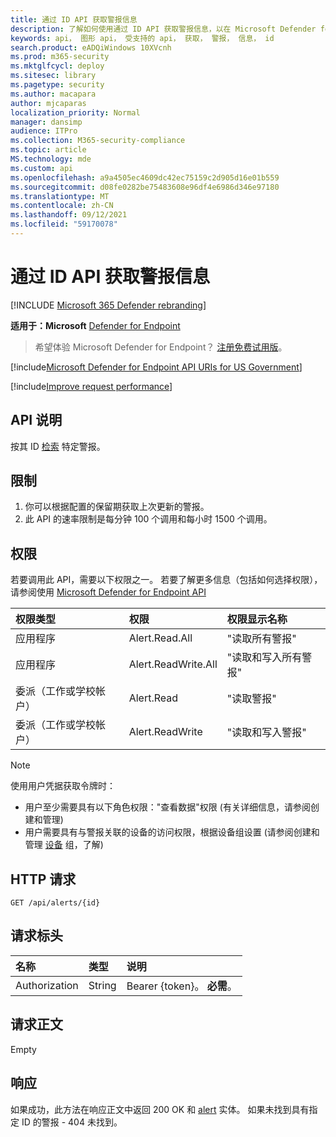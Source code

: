 ```yaml
---
title: 通过 ID API 获取警报信息
description: 了解如何使用通过 ID API 获取警报信息，以在 Microsoft Defender for Endpoint 中按其 ID 检索特定警报。
keywords: api， 图形 api， 受支持的 api， 获取， 警报， 信息， id
search.product: eADQiWindows 10XVcnh
ms.prod: m365-security
ms.mktglfcycl: deploy
ms.sitesec: library
ms.pagetype: security
ms.author: macapara
author: mjcaparas
localization_priority: Normal
manager: dansimp
audience: ITPro
ms.collection: M365-security-compliance
ms.topic: article
MS.technology: mde
ms.custom: api
ms.openlocfilehash: a9a4505ec4609dc42ec75159c2d905d16e01b559
ms.sourcegitcommit: d08fe0282be75483608e96df4e6986d346e97180
ms.translationtype: MT
ms.contentlocale: zh-CN
ms.lasthandoff: 09/12/2021
ms.locfileid: "59170078"
---
```

# <a name="get-alert-information-by-id-api"></a>通过 ID API 获取警报信息

[!INCLUDE [Microsoft 365 Defender rebranding](../../includes/microsoft-defender.md)]


**适用于：Microsoft** [Defender for Endpoint](https://go.microsoft.com/fwlink/?linkid=2154037)

> 希望体验 Microsoft Defender for Endpoint？ [注册免费试用版](https://signup.microsoft.com/create-account/signup?products=7f379fee-c4f9-4278-b0a1-e4c8c2fcdf7e&ru=https://aka.ms/MDEp2OpenTrial?ocid=docs-wdatp-exposedapis-abovefoldlink)。

[!include[Microsoft Defender for Endpoint API URIs for US Government](../../includes/microsoft-defender-api-usgov.md)]

[!include[Improve request performance](../../includes/improve-request-performance.md)]

## <a name="api-description"></a>API 说明

按其 ID [检索](alerts.md) 特定警报。

## <a name="limitations"></a>限制

1. 你可以根据配置的保留期获取上次更新的警报。
2. 此 API 的速率限制是每分钟 100 个调用和每小时 1500 个调用。

## <a name="permissions"></a>权限

若要调用此 API，需要以下权限之一。 若要了解更多信息（包括如何选择权限），请参阅使用 [Microsoft Defender for Endpoint API](apis-intro.md)

权限类型|权限|权限显示名称
:---|:---|:---
应用程序|Alert.Read.All|"读取所有警报"
应用程序|Alert.ReadWrite.All|"读取和写入所有警报"
委派（工作或学校帐户）|Alert.Read|"读取警报"
委派（工作或学校帐户）|Alert.ReadWrite|"读取和写入警报"

> [!NOTE]
> 使用用户凭据获取令牌时：
>
> - 用户至少需要具有以下角色权限："查看数据"权限 (有关详细信息，请参阅创建和管理) [](user-roles.md)
> - 用户需要具有与警报关联的设备的访问权限，根据设备组设置 (请参阅创建和管理 [设备](machine-groups.md) 组，了解) 

## <a name="http-request"></a>HTTP 请求

```http
GET /api/alerts/{id}
```

## <a name="request-headers"></a>请求标头

名称|类型|说明
:---|:---|:---
Authorization|String|Bearer {token}。 **必需**。

## <a name="request-body"></a>请求正文

Empty

## <a name="response"></a>响应

如果成功，此方法在响应正文中返回 200 OK 和 [alert](alerts.md) 实体。 如果未找到具有指定 ID 的警报 - 404 未找到。
